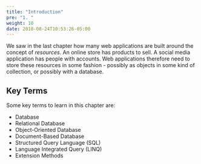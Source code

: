 ```yaml
---
title: "Introduction"
pre: "1. "
weight: 10
date: 2018-08-24T10:53:26-05:00
---
```


We saw in the last chapter how many web applications are built around the concept of _resources_.  An online store has products to sell.  A social media application has people with accounts.  Web applications therefore need to store these resources in some fashion - possibly as objects in some kind of collection, or possibly with a database.

## Key Terms

Some key terms to learn in this chapter are:
* Database
* Relational Database
* Object-Oriented Database
* Document-Based Database
* Structured Query Language (SQL)
* Language Integrated Query (LINQ)
* Extension Methods

